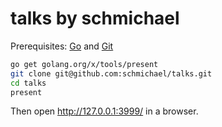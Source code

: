# talks by schmichael

Prerequisites: [Go](http://golang.org/doc/install) and [Git](http://git-scm.com/)

```sh
go get golang.org/x/tools/present
git clone git@github.com:schmichael/talks.git
cd talks
present
```

Then open http://127.0.0.1:3999/ in a browser.
